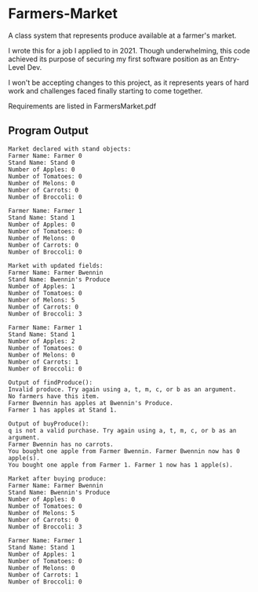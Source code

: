 # Farmers-Market
A class system that represents produce available at a farmer's market.

I wrote this for a job I applied to in 2021. Though underwhelming, this code achieved its purpose of securing my first software position as an Entry-Level Dev.

I won't be accepting changes to this project, as it represents years of hard work and challenges faced finally starting to come together.

Requirements are listed in FarmersMarket.pdf

## Program Output
```
Market declared with stand objects:
Farmer Name: Farmer 0
Stand Name: Stand 0
Number of Apples: 0
Number of Tomatoes: 0
Number of Melons: 0
Number of Carrots: 0
Number of Broccoli: 0

Farmer Name: Farmer 1
Stand Name: Stand 1
Number of Apples: 0
Number of Tomatoes: 0
Number of Melons: 0
Number of Carrots: 0
Number of Broccoli: 0

Market with updated fields:
Farmer Name: Farmer Bwennin
Stand Name: Bwennin's Produce
Number of Apples: 1
Number of Tomatoes: 0
Number of Melons: 5
Number of Carrots: 0
Number of Broccoli: 3

Farmer Name: Farmer 1
Stand Name: Stand 1
Number of Apples: 2
Number of Tomatoes: 0
Number of Melons: 0
Number of Carrots: 1
Number of Broccoli: 0

Output of findProduce():
Invalid produce. Try again using a, t, m, c, or b as an argument.
No farmers have this item.
Farmer Bwennin has apples at Bwennin's Produce.
Farmer 1 has apples at Stand 1.

Output of buyProduce():
q is not a valid purchase. Try again using a, t, m, c, or b as an argument.
Farmer Bwennin has no carrots.
You bought one apple from Farmer Bwennin. Farmer Bwennin now has 0 apple(s).
You bought one apple from Farmer 1. Farmer 1 now has 1 apple(s).

Market after buying produce:
Farmer Name: Farmer Bwennin
Stand Name: Bwennin's Produce
Number of Apples: 0
Number of Tomatoes: 0
Number of Melons: 5
Number of Carrots: 0
Number of Broccoli: 3

Farmer Name: Farmer 1
Stand Name: Stand 1
Number of Apples: 1
Number of Tomatoes: 0
Number of Melons: 0
Number of Carrots: 1
Number of Broccoli: 0
```
